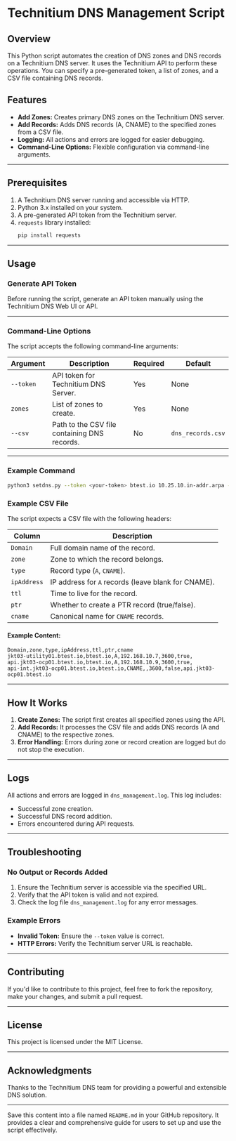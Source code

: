 # Technitium DNS Management Script

## Overview
This Python script automates the creation of DNS zones and DNS records on a Technitium DNS server. It uses the Technitium API to perform these operations. You can specify a pre-generated token, a list of zones, and a CSV file containing DNS records.

## Features
- **Add Zones:** Creates primary DNS zones on the Technitium DNS server.
- **Add Records:** Adds DNS records (A, CNAME) to the specified zones from a CSV file.
- **Logging:** All actions and errors are logged for easier debugging.
- **Command-Line Options:** Flexible configuration via command-line arguments.

---

## Prerequisites
1. A Technitium DNS server running and accessible via HTTP.
2. Python 3.x installed on your system.
3. A pre-generated API token from the Technitium server.
4. `requests` library installed:
   ```bash
   pip install requests
   ```

---

## Usage
### Generate API Token
Before running the script, generate an API token manually using the Technitium DNS Web UI or API.

---

### Command-Line Options
The script accepts the following command-line arguments:

| Argument      | Description                                                                                  | Required | Default           |
|---------------|----------------------------------------------------------------------------------------------|----------|-------------------|
| `--token`     | API token for Technitium DNS Server.                                                        | Yes      | None              |
| `zones`       | List of zones to create.                                                                    | Yes      | None              |
| `--csv`       | Path to the CSV file containing DNS records.                                                | No       | `dns_records.csv` |

---

### Example Command
```bash
python3 setdns.py --token <your-token> btest.io 10.25.10.in-addr.arpa --csv dns_records.csv
```

### Example CSV File
The script expects a CSV file with the following headers:

| Column       | Description                                      |
|--------------|--------------------------------------------------|
| `Domain`     | Full domain name of the record.                 |
| `zone`       | Zone to which the record belongs.               |
| `type`       | Record type (`A`, `CNAME`).                     |
| `ipAddress`  | IP address for `A` records (leave blank for CNAME). |
| `ttl`        | Time to live for the record.                    |
| `ptr`        | Whether to create a PTR record (true/false).    |
| `cname`      | Canonical name for `CNAME` records.             |

#### Example Content:
```csv
Domain,zone,type,ipAddress,ttl,ptr,cname
jkt03-utility01.btest.io,btest.io,A,192.168.10.7,3600,true,
api.jkt03-ocp01.btest.io,btest.io,A,192.168.10.9,3600,true,
api-int.jkt03-ocp01.btest.io,btest.io,CNAME,,3600,false,api.jkt03-ocp01.btest.io
```

---

## How It Works
1. **Create Zones:** The script first creates all specified zones using the API.
2. **Add Records:** It processes the CSV file and adds DNS records (A and CNAME) to the respective zones.
3. **Error Handling:** Errors during zone or record creation are logged but do not stop the execution.

---

## Logs
All actions and errors are logged in `dns_management.log`. This log includes:
- Successful zone creation.
- Successful DNS record addition.
- Errors encountered during API requests.

---

## Troubleshooting
### No Output or Records Added
1. Ensure the Technitium server is accessible via the specified URL.
2. Verify that the API token is valid and not expired.
3. Check the log file `dns_management.log` for any error messages.

### Example Errors
- **Invalid Token:** Ensure the `--token` value is correct.
- **HTTP Errors:** Verify the Technitium server URL is reachable.

---

## Contributing
If you'd like to contribute to this project, feel free to fork the repository, make your changes, and submit a pull request.

---

## License
This project is licensed under the MIT License.

---

## Acknowledgments
Thanks to the Technitium DNS team for providing a powerful and extensible DNS solution.

---

Save this content into a file named `README.md` in your GitHub repository. It provides a clear and comprehensive guide for users to set up and use the script effectively.
